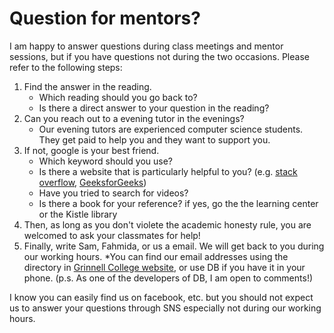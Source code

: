 # Question for mentors?  
I am happy to answer questions during class meetings and mentor sessions, but if you have questions not during the two occasions. Please refer to the following steps:  
1. Find the answer in the reading.  
    * Which reading should you go back to?
    * Is there a direct answer to your question in the reading?
2. Can you reach out to a evening tutor in the evenings?  
    * Our evening tutors are experienced computer science students. They get paid to help you and they want to support you. 
3. If not, google is your best friend.  
    * Which keyword should you use?
    * Is there a website that is particularly helpful to you? (e.g. [stack overflow](https://stackoverflow.com/), [GeeksforGeeks](https://www.geeksforgeeks.org/))
    * Have you tried to search for videos?
    * Is there a book for your reference? if yes, go the the learning center or the Kistle library
4. Then, as long as you don't violete the academic honesty rule, you are welcomed to ask your classmates for help!
5. Finally, write Sam, Fahmida, or us a email. We will get back to you during our working hours. 
    *You can find our email addresses using the directory in [Grinnell College website](www.grinnell.edu), or use DB if you have it in your phone. (p.s. As one of the developers of DB, I am open to comments!)

I know you can easily find us on facebook, etc. but you should not expect us to answer your questions through SNS especially not during our working hours. 
